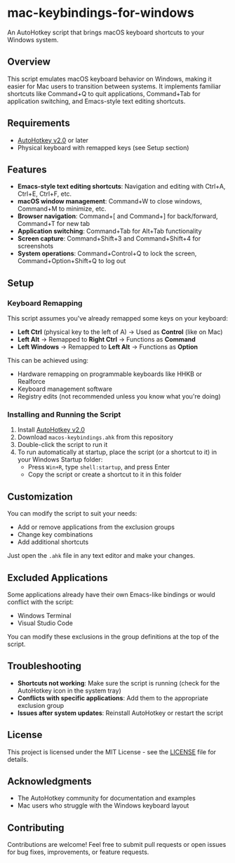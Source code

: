 # mac-keybindings-for-windows

An AutoHotkey script that brings macOS keyboard shortcuts to your Windows system.

## Overview

This script emulates macOS keyboard behavior on Windows, making it easier for Mac users to transition between systems. It implements familiar shortcuts like Command+Q to quit applications, Command+Tab for application switching, and Emacs-style text editing shortcuts.

## Requirements

- [AutoHotkey v2.0](https://www.autohotkey.com/) or later
- Physical keyboard with remapped keys (see Setup section)

## Features

- **Emacs-style text editing shortcuts**: Navigation and editing with Ctrl+A, Ctrl+E, Ctrl+F, etc.
- **macOS window management**: Command+W to close windows, Command+M to minimize, etc.
- **Browser navigation**: Command+[ and Command+] for back/forward, Command+T for new tab
- **Application switching**: Command+Tab for Alt+Tab functionality
- **Screen capture**: Command+Shift+3 and Command+Shift+4 for screenshots
- **System operations**: Command+Control+Q to lock the screen, Command+Option+Shift+Q to log out

## Setup

### Keyboard Remapping

This script assumes you've already remapped some keys on your keyboard:

- **Left Ctrl** (physical key to the left of A) → Used as **Control** (like on Mac)
- **Left Alt** → Remapped to **Right Ctrl** → Functions as **Command**
- **Left Windows** → Remapped to **Left Alt** → Functions as **Option**

This can be achieved using:
- Hardware remapping on programmable keyboards like HHKB or Realforce
- Keyboard management software
- Registry edits (not recommended unless you know what you're doing)

### Installing and Running the Script

1. Install [AutoHotkey v2.0](https://www.autohotkey.com/)
2. Download `macos-keybindings.ahk` from this repository
3. Double-click the script to run it
4. To run automatically at startup, place the script (or a shortcut to it) in your Windows Startup folder:
   - Press `Win+R`, type `shell:startup`, and press Enter
   - Copy the script or create a shortcut to it in this folder

## Customization

You can modify the script to suit your needs:
- Add or remove applications from the exclusion groups
- Change key combinations
- Add additional shortcuts

Just open the `.ahk` file in any text editor and make your changes.

## Excluded Applications

Some applications already have their own Emacs-like bindings or would conflict with the script:
- Windows Terminal
- Visual Studio Code

You can modify these exclusions in the group definitions at the top of the script.

## Troubleshooting

- **Shortcuts not working**: Make sure the script is running (check for the AutoHotkey icon in the system tray)
- **Conflicts with specific applications**: Add them to the appropriate exclusion group
- **Issues after system updates**: Reinstall AutoHotkey or restart the script

## License

This project is licensed under the MIT License - see the [LICENSE](LICENSE) file for details.

## Acknowledgments

- The AutoHotkey community for documentation and examples
- Mac users who struggle with the Windows keyboard layout

## Contributing

Contributions are welcome! Feel free to submit pull requests or open issues for bug fixes, improvements, or feature requests.
